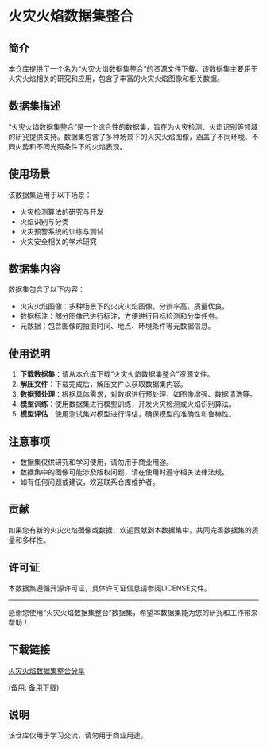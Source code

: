 # 火灾火焰数据集整合

## 简介

本仓库提供了一个名为“火灾火焰数据集整合”的资源文件下载。该数据集主要用于火灾火焰相关的研究和应用，包含了丰富的火灾火焰图像和相关数据。

## 数据集描述

“火灾火焰数据集整合”是一个综合性的数据集，旨在为火灾检测、火焰识别等领域的研究提供支持。数据集包含了多种场景下的火灾火焰图像，涵盖了不同环境、不同火势和不同光照条件下的火焰表现。

## 使用场景

该数据集适用于以下场景：

- 火灾检测算法的研究与开发
- 火焰识别与分类
- 火灾预警系统的训练与测试
- 火灾安全相关的学术研究

## 数据集内容

数据集包含了以下内容：

- 火灾火焰图像：多种场景下的火灾火焰图像，分辨率高，质量优良。
- 数据标注：部分图像已进行标注，方便进行目标检测和分类任务。
- 元数据：包含图像的拍摄时间、地点、环境条件等元数据信息。

## 使用说明

1. **下载数据集**：请从本仓库下载“火灾火焰数据集整合”资源文件。
2. **解压文件**：下载完成后，解压文件以获取数据集内容。
3. **数据预处理**：根据具体需求，对数据进行预处理，如图像增强、数据清洗等。
4. **模型训练**：使用数据集进行模型训练，开发火灾检测或火焰识别算法。
5. **模型评估**：使用测试集对模型进行评估，确保模型的准确性和鲁棒性。

## 注意事项

- 数据集仅供研究和学习使用，请勿用于商业用途。
- 数据集中的图像可能涉及版权问题，请在使用时遵守相关法律法规。
- 如有任何问题或建议，欢迎联系仓库维护者。

## 贡献

如果您有新的火灾火焰图像或数据，欢迎贡献到本数据集中，共同完善数据集的质量和多样性。

## 许可证

本数据集遵循开源许可证，具体许可证信息请参阅LICENSE文件。

---

感谢您使用“火灾火焰数据集整合”数据集，希望本数据集能为您的研究和工作带来帮助！

## 下载链接
[火灾火焰数据集整合分享](https://pan.quark.cn/s/2f1e358d760a) 

(备用: [备用下载](https://pan.baidu.com/s/1aDT1hGKbIN6NJf3DV3xKqw?pwd=1234))

## 说明

该仓库仅用于学习交流，请勿用于商业用途。
